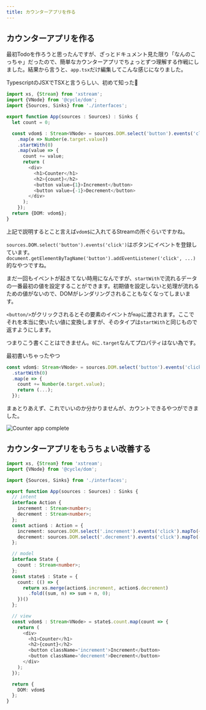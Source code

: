 ```yaml
---
title: カウンターアプリを作る
---
```


## カウンターアプリを作る

最初Todoを作ろうと思ったんですが、ざっとドキュメント見た限り「なんのこっちゃ」だったので、簡単なカウンターアプリでちょっとずつ理解する作戦にしました。結果から言うと、`app.tsx`だけ編集してこんな感じになりました。

<say>
TypescriptのJSXでTSXと言うらしい、初めて知った🙂
</say>

```ts
import xs, {Stream} from 'xstream';
import {VNode} from '@cycle/dom';
import {Sources, Sinks} from './interfaces';

export function App(sources : Sources) : Sinks {
  let count = 0;

  const vdom$ : Stream<VNode> = sources.DOM.select('button').events('click')
    .map(e => Number(e.target.value))
    .startWith(0)
    .map(value => {
      count += value;
      return (
        <div>
          <h1>Counter</h1>
          <h2>{count}</h2>
          <button value={1}>Increment</button>
          <button value={-1}>Decrement</button>
        </div>
      );
    });
  return {DOM: vdom$};
}
```

上記で説明するとこと言えば`vdom$`に入れてるStreamの所ぐらいですかね。

`sources.DOM.select('button').events('click')`はボタンにイベントを登録しています。`document.getElementByTagName('button').addEventListener('click', ...)`的なやつですね。

まだ一回もイベントが起きてない時用になんですが、`startWith`で流れるデータの一番最初の値を設定することができます。初期値を設定しないと処理が流れるための値がないので、DOMがレンダリングされることもなくなってしまいます。

`<button/>`がクリックされるとその要素のイベントが`map`に渡されます。ここでそれを本当に使いたい値に変換しますが、そのタイプは`startWith`と同じもので返すようにします。

つまりこう書くことはできません。`0`に`.target`なんてプロパティはない為です。

<say>
最初書いちゃったやつ
</say>

```ts
const vdom$: Stream<VNode> = sources.DOM.select('button').events('click')
  .startWith(0)
  .map(e => {
    count += Number(e.target.value);
    return (...);
  });
```

まぁとりあえず、これでいいのか分かりませんが、カウントできるやつができました。

![Counter app complete](/start-cyclejs/images/create-counter-app/complete.png)

## カウンターアプリをもうちょい改善する

```ts
import xs, {Stream} from 'xstream';
import {VNode} from '@cycle/dom';

import {Sources, Sinks} from './interfaces';

export function App(sources : Sources) : Sinks {
  // intent
  interface Action {
    increment : Stream<number>;
    decrement : Stream<number>;
  };
  const action$ : Action = {
    increment: sources.DOM.select('.increment').events('click').mapTo(+1),
    decrement: sources.DOM.select('.decrement').events('click').mapTo(-1)
  };

  // model
  interface State {
    count : Stream<number>;
  };
  const state$ : State = {
    count: (() => {
      return xs.merge(action$.increment, action$.decrement)
        .fold((sum, n) => sum + n, 0);
    })()
  };

  // view
  const vdom$ : Stream<VNode> = state$.count.map(count => {
    return (
      <div>
        <h1>Counter</h1>
        <h2>{count}</h2>
        <button className='increment'>Increment</button>
        <button className='decrement'>Decrement</button>
      </div>
    );
  });

  return {
    DOM: vdom$
  };
}
```

